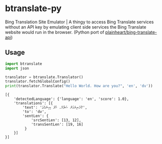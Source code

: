 # btranslate-py
Bing Translation Site Emulator | A thingy to access Bing Translate services without an API key by emulating client side services the Bing Translate website would run in the browser. (Python port of [plainheart/bing-translate-api](https://github.com/plainheart/bing-translate-api))

## Usage
```py
import btranslate
import json

translator = btranslate.Translator()
translator.fetchGlobalConfig()
print(translator.Translate("Hello World. How are you?", 'en', 'dv'))
```

```
[{
    'detectedLanguage': {'language': 'en', 'score': 1.0},
    'translations': [{
    	'text': 'ދުނިޔެއަށް ސަލާމް. ހާލު ކިހިނެއްތަ?',
    	'to': 'dv',
    	'sentLen': {
    		'srcSentLen': [13, 12],
    		'transSentLen': [19, 16]
         }
    }]
}]
```